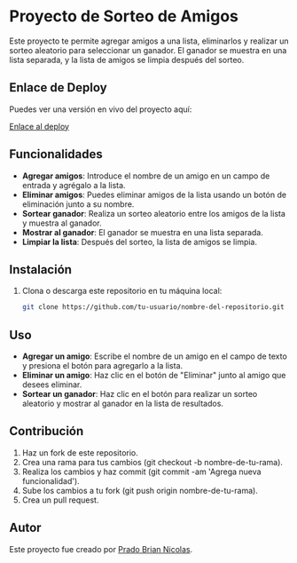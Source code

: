 # Proyecto de Sorteo de Amigos

Este proyecto te permite agregar amigos a una lista, eliminarlos y realizar un sorteo aleatorio para seleccionar un ganador. El ganador se muestra en una lista separada, y la lista de amigos se limpia después del sorteo.

## Enlace de Deploy

Puedes ver una versión en vivo del proyecto aquí:

[Enlace al deploy](https://amigosecreto-2025.netlify.app/)

## Funcionalidades

- **Agregar amigos**: Introduce el nombre de un amigo en un campo de entrada y agrégalo a la lista.
- **Eliminar amigos**: Puedes eliminar amigos de la lista usando un botón de eliminación junto a su nombre.
- **Sortear ganador**: Realiza un sorteo aleatorio entre los amigos de la lista y muestra al ganador.
- **Mostrar al ganador**: El ganador se muestra en una lista separada.
- **Limpiar la lista**: Después del sorteo, la lista de amigos se limpia.

## Instalación

1. Clona o descarga este repositorio en tu máquina local:
   ```bash
   git clone https://github.com/tu-usuario/nombre-del-repositorio.git


## Uso
- **Agregar un amigo**: Escribe el nombre de un amigo en el campo de texto y presiona el botón para agregarlo a la lista.
- **Eliminar un amigo**: Haz clic en el botón de "Eliminar" junto al amigo que desees eliminar.
- **Sortear un ganador**: Haz clic en el botón para realizar un sorteo aleatorio y mostrar al ganador en la lista de resultados.

## Contribución
1. Haz un fork de este repositorio.
2. Crea una rama para tus cambios (git checkout -b nombre-de-tu-rama).
3. Realiza los cambios y haz commit (git commit -am 'Agrega nueva funcionalidad').
4. Sube los cambios a tu fork (git push origin nombre-de-tu-rama).
5. Crea un pull request.

## Autor

Este proyecto fue creado por [Prado Brian Nicolas](https://www.linkedin.com/in/brian-nicol%C3%A1s-prado-83553a270/).